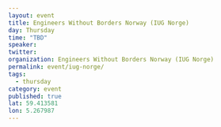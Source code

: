 ```yaml
---
layout: event
title: Engineers Without Borders Norway (IUG Norge) 
day: Thursday
time: "TBD"
speaker:  
twitter: 
organization: Engineers Without Borders Norway (IUG Norge)
permalink: event/iug-norge/
tags: 
  - thursday
category: event
published: true
lat: 59.413581
lon: 5.267987
---
```



